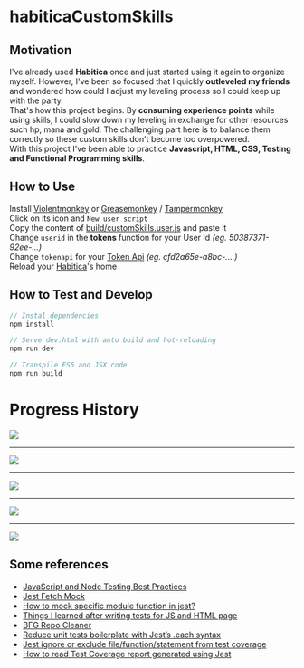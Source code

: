 # habiticaCustomSkills

## Motivation

I've already used **Habitica** once and just started using it again to organize myself. However, I've been so focused that I quickly **outleveled my friends** and wondered how could I adjust my leveling process so I could keep up with the party.  
That's how this project begins. By **consuming experience points** while using skills, I could slow down my leveling in exchange for other resources such hp, mana and gold. The challenging part here is to balance them correctly so these custom skills don't become too overpowered.  
With this project I've been able to practice **Javascript, HTML, CSS, Testing and Functional Programming skills**.

## How to Use

Install [Violentmonkey](https://addons.mozilla.org/en-US/firefox/addon/violentmonkey/) or [Greasemonkey](https://addons.mozilla.org/en-US/firefox/addon/greasemonkey/) / [Tampermonkey](https://chrome.google.com/webstore/detail/tampermonkey/dhdgffkkebhmkfjojejmpbldmpobfkfo)  
Click on its icon and `New user script`  
Copy the content of [build/customSkills.user.js](build/customSkills.user.js) and paste it  
Change `userid` in the **tokens** function for your User Id _(eg. 50387371-92ee-...)_  
Change `tokenapi` for your [Token Api](https://habitica.com/user/settings/api) _(eg. cfd2a65e-a8bc-....)_  
Reload your [Habitica](https://habitica.com/)'s home

## How to Test and Develop

```javascript
// Instal dependencies
npm install

// Serve dev.html with auto build and hot-reloading
npm run dev

// Transpile ES6 and JSX code
npm run build
```

# Progress History

<img src="https://i.imgur.com/CeCfBC1.png"/>
<hr>
<img src="https://i.imgur.com/Wc8WAjC.png"/>
<hr>
<img src="https://i.imgur.com/3QvJFgd.png"/>
<hr>
<img src="https://i.imgur.com/kIjk9qB.png"/>
<hr>
<img src="https://i.imgur.com/BLkLpcj.png"/>

## Some references

- [JavaScript and Node Testing Best Practices](https://javascriptweekly.com/link/68555/14d64d4a39)
- [Jest Fetch Mock](https://www.npmjs.com/package/jest-fetch-mock#installation-and-setup)
- [How to mock specific module function in jest?](https://medium.com/@qjli/how-to-mock-specific-module-function-in-jest-715e39a391f4)
- [Things I learned after writing tests for JS and HTML page](https://dev.to/snowleo208/things-i-learned-after-writing-tests-for-js-and-html-page-4lja)
- [BFG Repo Cleaner](https://rtyley.github.io/bfg-repo-cleaner/)
- [Reduce unit tests boilerplate with Jest’s .each syntax](https://itnext.io/reduce-unit-tests-boilerplate-with-jests-each-syntax-f5e48828437f)
- [Jest ignore or exclude file/function/statement from test coverage](https://codewithhugo.com/jest-exclude-coverage/)
- [How to read Test Coverage report generated using Jest](https://medium.com/@krishankantsinghal/how-to-read-test-coverage-report-generated-using-jest-c2d1cb70da8b)
